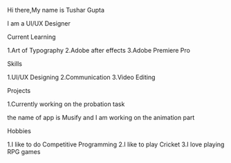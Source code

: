 Hi there,My name is Tushar Gupta

I am a UI/UX Designer


Current Learning

1.Art of Typography
2.Adobe after effects
3.Adobe Premiere Pro


Skills

1.UI/UX Designing
2.Communication
3.Video Editing


Projects

1.Currently working on the probation task

the name of app is Musify and I am working on the animation part


Hobbies

1.I like to do Competitive Programming
2.I like to play Cricket
3.I love playing RPG games

